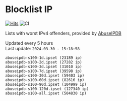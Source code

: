# Blocklist IP

[![Hits](https://hits.seeyoufarm.com/api/count/incr/badge.svg?url=https%3A%2F%2Fgithub.com%2Fborestad%2Fblocklist-ip%2F&count_bg=%2379C83D&title_bg=%23555555&icon=&icon_color=%23E7E7E7&title=hits&edge_flat=false)](https://hits.seeyoufarm.com)  ![CI](https://img.shields.io/github/workflow/status/borestad/blocklist-ip/CI?style=flat-square)

Lists with worst IPv4 offenders, provided by [AbuseIPDB](https://www.abuseipdb.com/)

<!-- FOOTER-PLACEHOLDER -->
Updated every 5 hours<br>
Last update: `2024-03-30 - 15:18:58`
```
abuseipdb-s100-1d.ipset (23189 ip)
abuseipdb-s100-2d.ipset (27282 ip)
abuseipdb-s100-3d.ipset (31010 ip)
abuseipdb-s100-7d.ipset (39598 ip)
abuseipdb-s100-30d.ipset (59403 ip)
abuseipdb-s100-60d.ipset (82616 ip)
abuseipdb-s100-90d.ipset (104999 ip)
abuseipdb-s100-120d.ipset (127340 ip)
abuseipdb-s100-all.ipset (504830 ip)
```
